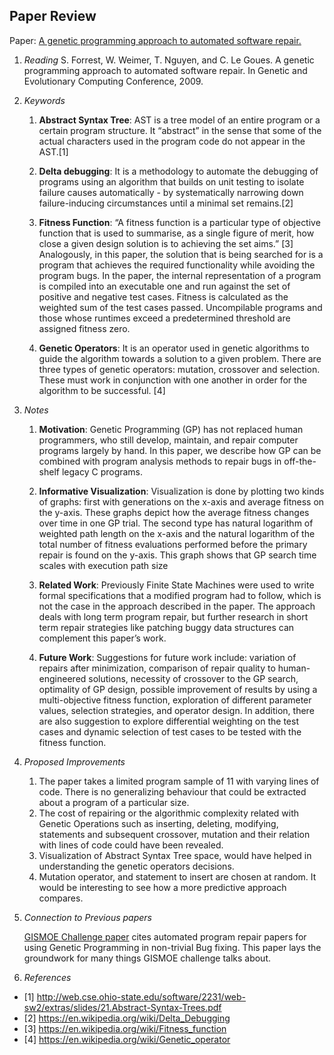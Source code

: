 ## Paper Review
Paper: [A genetic programming approach to automated software repair.](https://dl.acm.org/citation.cfm?id=1570031)

1. *Reading*
    S. Forrest, W. Weimer, T. Nguyen, and C. Le Goues. A genetic programming approach to automated software repair. In Genetic and Evolutionary Computing Conference, 2009.

2. *Keywords*

    1. **Abstract Syntax Tree**: AST is a tree model of an entire program or a certain program structure. It “abstract” in the sense that some of the actual characters used in the program code do not appear in the AST.[1]

    2. **Delta debugging**: It is a methodology to automate the debugging of programs using an algorithm that builds on unit testing to isolate failure causes automatically - by systematically narrowing down failure-inducing circumstances until a minimal set remains.[2]

    3. **Fitness Function**: “A fitness function is a particular type of objective function that is used to summarise, as a single figure of merit, how close a given design solution is to achieving the set aims.” [3]
    Analogously, in this paper, the solution that is being searched for is a program that achieves the required functionality while avoiding the program bugs. In the paper, the internal representation of a program is compiled into an executable one and run against the set of positive and negative test cases. Fitness is calculated as the weighted sum of the test cases passed. Uncompilable programs and those whose runtimes exceed a predetermined threshold are assigned fitness zero.

    4. **Genetic Operators**: It is an operator used in genetic algorithms to guide the algorithm towards a solution to a given problem. There are three types of genetic operators: mutation, crossover and selection. These must work in conjunction with one another in order for the algorithm to be successful. [4]

3. *Notes*

    1. **Motivation**: Genetic Programming (GP) has not replaced human programmers, who still develop, maintain, and repair computer programs largely by hand. In this paper, we describe how GP can be combined with program analysis methods to repair bugs in off-the-shelf legacy C programs.

    2. **Informative Visualization**: Visualization is done by plotting two kinds of graphs: first with generations on the x-axis and average fitness on the y-axis. These graphs depict how the average fitness changes over time in one GP trial. The second type has natural logarithm of weighted path length on the x-axis and the natural logarithm of the total number of fitness evaluations performed before the primary repair is found on the y-axis. This graph shows that GP search time scales with execution path size

    3. **Related Work**: Previously Finite State Machines were used to write formal specifications that a modified program had to follow, which is not the case in the approach described in the paper. The approach deals with long term program repair, but further research in short term repair strategies like patching buggy data structures can complement this paper’s work. 

    4. **Future Work**: Suggestions for future work include: variation of repairs after minimization, comparison of repair quality to human-engineered solutions, necessity of crossover to the GP search, optimality of GP design, possible improvement of results by using a multi-objective fitness function, exploration of different parameter values, selection strategies, and operator design. In addition, there are also suggestion to explore differential weighting on the test cases and dynamic selection of test cases to be tested with the fitness function.

4. *Proposed Improvements*
    1. The paper takes a limited program sample of 11 with varying lines of code. There is no generalizing behaviour that could be extracted about a program of a particular size.  
    2. The cost of repairing or the algorithmic complexity related with Genetic Operations such as inserting, deleting, modifying, statements and subsequent crossover, mutation and their relation with lines of code could have been revealed.
    3. Visualization of Abstract Syntax Tree space, would have helped in understanding the genetic operators decisions.
    4. Mutation operator, and statement to insert are chosen at random. It would be interesting to see how a more predictive approach compares.

    
5. *Connection to Previous papers*

    [GISMOE Challenge paper](https://github.com/meghau/fss16kms/blob/master/read/2/README.md) cites automated program repair papers for using Genetic Programming  in non-trivial Bug fixing. This paper lays the groundwork for many things GISMOE challenge talks about.

6. *References*
- [1] http://web.cse.ohio-state.edu/software/2231/web-sw2/extras/slides/21.Abstract-Syntax-Trees.pdf
- [2] https://en.wikipedia.org/wiki/Delta_Debugging
- [3] https://en.wikipedia.org/wiki/Fitness_function
- [4] https://en.wikipedia.org/wiki/Genetic_operator







